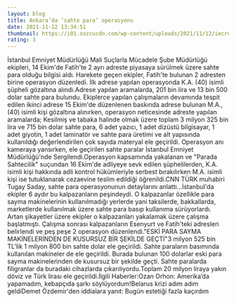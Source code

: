 ```yaml
--- 
layout: blog
title: Ankara’da ‘sahte para’ operasyonu
date: 2021-11-12 13:34:51
thumbnail: https://i01.sozcucdn.com/wp-content/uploads/2021/11/12/iecrop/resim4_19128497_16_9_1636723869-670x371.jpg
rating: 3
---
```

İstanbul Emniyet Müdürlüğü Mali Suçlarla Mücadele Şube Müdürlüğü ekipleri, 14 Ekim'de Fatih'te 2 ayrı adreste piyasaya sürülmek üzere sahte para olduğu bilgisi aldı. Harekete geçen ekipler, Fatih'te bulunan 2 adresten birine operasyon düzenledi. İlk adrese yapılan operasyonda K.A. (40) isimli şüpheli gözaltına alındı.Adrese yapılan aramalarda, 201 bin lira ve 13 bin 500 dolar sahte para bulundu. Ekiplerce yapılan çalışmaların devamında tespit edilen ikinci adrese 15 Ekim'de düzenlenen baskında adrese bulunan M.A.,(40) isimli kişi gözaltına alınırken, operasyon neticesinde adreste yapılan aramalarda; Kesilmiş ve tabaka halinde olmak üzere toplam 3 milyon 325 bin lira ve 715 bin dolar sahte para, 6 adet yazıcı, 1 adet dizüstü bilgisayar, 1 adet giyotin, 1 adet laminatör ve sahte para üretimi ve alt yapısında kullanıldığı değerlendirilen çok sayıda materyal ele geçirildi. Operasyon anı kameraya yansırken, ele geçirilen sahte paralar İstanbul Emniyet Müdürlüğü'nde Sergilendi.Operasyon kapsamında yakalanan ve "Parada Sahtecilik" suçundan 16 Ekim'de adliyeye sevk edilen şüphelilerden, K.A. isimli kişi hakkında adli kontrol hükümleriyle serbest bırakılırken M.A. isimli kişi ise tutuklanarak cezaevine teslim edildiği öğrenildi.CNN TÜRK muhabiri Tugay Saday, sahte para operasyonunun detaylarını anlattı...İstanbul'da ekipler 6 aydır bu kalpazanların peşindeydi. O kalpazanlar özellikle para sayma makinelerinin kullanılmadığı yerlerde yani taksilerde, bakkallarda, marketlerde kullanılmak üzere sahte para basıp kullanıma sürüyorlardı. Artan şikayetler üzere ekipler o kalpazanları yakalamak üzere çalışma başlatmıştı. Çalışma sonrası kalpazanların Esenyurt ve Fatih'teki adresleri belirlendi ve peş peşe 2 operasyon düzenlendi."ESKİ PARA SAYMA MAKİNELERİNDEN DE KUSURSUZ BİR ŞEKİLDE GEÇTİ"3 milyon 525 bin TL'lik 1 milyon 800 bin sahte dolar ele geçirildi. Sahte paraların basımında kullanılan makineler de ele geçirildi. Burada bulunan 100 dolarlar eski para sayma makinelerinden de kusursuz bir şekilde geçti. Sahte paralarda filigranlar da buradaki cihazlarda çıkarılıyordu.Toplam 20 milyon liraya yakın döviz ve Türk lirası ele geçirildi.İlgili Haberler:Ozan Orhon: Amerika’da yapamadım, kebapçıda şarkı söylüyordum!Belarus krizi adım adım geldiDemet Özdemir'den iddialara yanıt: Bugün estetiği fazla kaçırdım